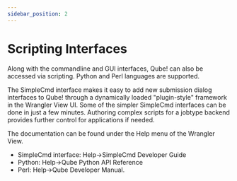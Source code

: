 ```yaml
---
sidebar_position: 2
---
```


# Scripting Interfaces

Along with the commandline and GUI interfaces, Qube! can also be accessed via
scripting. Python and Perl languages are supported.
  
The SimpleCmd interface makes it easy to add new submission dialog interfaces
to Qube! through a dynamically loaded "plugin-style" framework in the Wrangler
View UI. Some of the simpler SimpleCmd interfaces can be done in just a few
minutes. Authoring complex scripts for a jobtype backend provides further
control for applications if needed.
  
The documentation can be found under the Help menu of the Wrangler View.

* SimpleCmd interface:  Help->SimpleCmd Developer Guide
* Python:             Help->Qube Python API Reference
* Perl:               Help->Qube Developer Manual.

